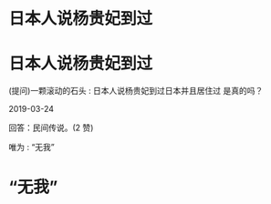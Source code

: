 # 日本人说杨贵妃到过

# 日本人说杨贵妃到过

(提问)一颗滚动的石头 : 日本人说杨贵妃到过日本并且居住过 是真的吗？

2019-03-24

回答：民间传说。(2 赞)

唯为 : “无我”

# “无我”